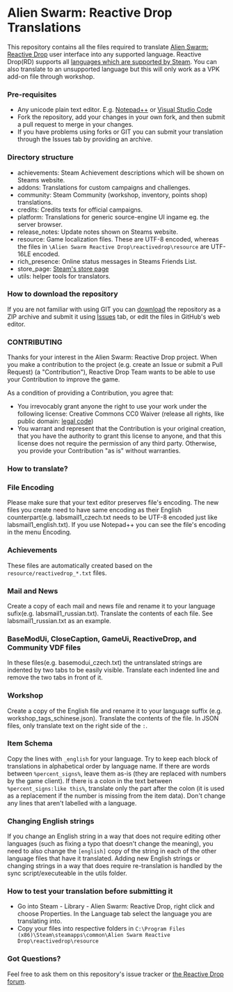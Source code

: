 # Alien Swarm: Reactive Drop Translations

This repository contains all the files required to translate [Alien Swarm: Reactive Drop](https://store.steampowered.com/app/563560/) user interface into any supported language. Reactive Drop(RD) supports all [languages which are supported by Steam](https://partner.steamgames.com/doc/store/localization#supported_languages). You can also translate to an unsupported language but this will only work as a VPK add-on file through workshop.

### Pre-requisites

- Any unicode plain text editor. E.g. [Notepad++](https://notepad-plus-plus.org/) or [Visual Studio Code](https://code.visualstudio.com/)
- Fork the repository, add your changes in your own fork, and then submit a pull request to merge in your changes.
- If you have problems using forks or GIT you can submit your translation through the Issues tab by providing an archive.

### Directory structure

- achievements: Steam Achievement descriptions which will be shown on Steams website.
- addons: Translations for custom campaigns and challenges.
- community: Steam Community (workshop, inventory, points shop) translations.
- credits: Credits texts for official campaigns.
- platform: Translations for generic source-engine UI ingame eg. the server browser.
- release_notes: Update notes shown on Steams website.
- resource: Game localization files. These are UTF-8 encoded, whereas the files in `\Alien Swarm Reactive Drop\reactivedrop\resource` are UTF-16LE encoded.
- rich_presence: Online status messages in Steams Friends List.
- store_page: [Steam's store page](https://store.steampowered.com/app/563560/)
- utils: helper tools for translators.

### How to download the repository

If you are not familiar with using GIT you can [download](https://github.com/ReactiveDrop/reactivedrop_translations/archive/refs/heads/master.zip) the repository as a ZIP archive and submit it using [Issues](https://github.com/ReactiveDrop/reactivedrop_translations/issues) tab, or edit the files in GitHub's web editor.

### CONTRIBUTING

Thanks for your interest in the Alien Swarm: Reactive Drop project. When you make a
contribution to the project (e.g. create an Issue or submit a Pull Request)
(a "Contribution"), Reactive Drop Team wants to be able to use your Contribution to improve
the game.

As a condition of providing a Contribution, you agree that:

- You irrevocably grant anyone the right to use your work under the following license: Creative Commons CC0 Waiver (release all rights, like public domain: [legal code](https://creativecommons.org/publicdomain/zero/1.0/))
- You warrant and represent that the Contribution is your original creation, that you have the authority to grant this license to anyone, and that this license does not require the permission of any third party. Otherwise, you provide your Contribution "as is" without warranties.

### How to translate?

### File Encoding

Please make sure that your text editor preserves file's encoding. The new files you create need to have same encoding as their English counterpart(e.g. labsmail1_czech.txt needs to be UTF-8 encoded just like labsmail1_english.txt). If you use Notepad++ you can see the file's encoding in the menu Encoding.

### Achievements

These files are automatically created based on the `resource/reactivedrop_*.txt` files.

### Mail and News

Create a copy of each mail and news file and rename it to your language sufix(e.g. labsmail1_russian.txt). Translate the contents of each file. See labsmail1_russian.txt as an example.

### BaseModUi, CloseCaption, GameUi, ReactiveDrop, and Community VDF files

In these files(e.g. basemodui_czech.txt) the untranslated strings are indented by two tabs to be easily visible. Translate each indented line and remove the two tabs in front of it.

### Workshop

Create a copy of the English file and rename it to your language suffix (e.g. workshop_tags_schinese.json). Translate the contents of the file. In JSON files, only translate text on the right side of the `:`.

### Item Schema

Copy the lines with `_english` for your language. Try to keep each block of translations in alphabetical order by language name. If there are words between `%percent_signs%`, leave them as-is (they are replaced with numbers by the game client). If there is a colon in the text between `%percent_signs:like this%`, translate only the part after the colon (it is used as a replacement if the number is missing from the item data). Don't change any lines that aren't labelled with a language.

### Changing English strings

If you change an English string in a way that does not require editing other languages (such as fixing a typo that doesn't change the meaning), you need to also change the `[english]` copy of the string in each of the other language files that have it translated. Adding new English strings or changing strings in a way that does require re-translation is handled by the sync script/executeable in the utils folder.

### How to test your translation before submitting it

- Go into Steam - Library - Alien Swarm: Reactive Drop, right click and choose Properties. In the Language tab select the language you are translating into.
- Copy your files into respective folders in `C:\Program Files (x86)\Steam\steamapps\common\Alien Swarm Reactive Drop\reactivedrop\resource`

### Got Questions?

Feel free to ask them on this repository's issue tracker or [the Reactive Drop forum](https://steamcommunity.com/app/563560/discussions/1/).
